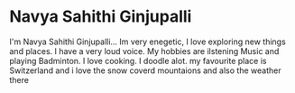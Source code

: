 # Navya Sahithi Ginjupalli

I'm Navya Sahithi Ginjupalli... Im very enegetic, I love exploring new things and places. I have a very loud voice.
My hobbies are ilstening Music and playing Badminton. I love cooking. I doodle alot.
my favourite place is Switzerland and i love the snow coverd mountaions and also the weather there 

 
